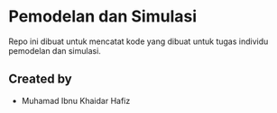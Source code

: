 # Pemodelan dan Simulasi

Repo ini dibuat untuk mencatat kode yang dibuat untuk tugas individu pemodelan dan simulasi.

## Created by

- Muhamad Ibnu Khaidar Hafiz
